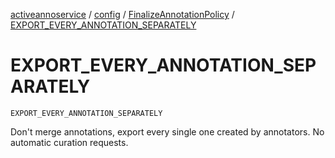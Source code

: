 [activeannoservice](../../index.md) / [config](../index.md) / [FinalizeAnnotationPolicy](index.md) / [EXPORT_EVERY_ANNOTATION_SEPARATELY](./-e-x-p-o-r-t_-e-v-e-r-y_-a-n-n-o-t-a-t-i-o-n_-s-e-p-a-r-a-t-e-l-y.md)

# EXPORT_EVERY_ANNOTATION_SEPARATELY

`EXPORT_EVERY_ANNOTATION_SEPARATELY`

Don't merge annotations, export every single one created by annotators. No automatic curation requests.

